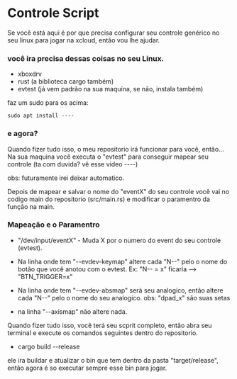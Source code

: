 
# Controle Script

Se você está aqui é por que precisa configurar seu controle genérico no seu linux para jogar na xcloud, então vou lhe ajudar.

### você ira precisa dessas coisas no seu Linux.

- xboxdrv
- rust (a biblioteca cargo também)
- evtest (já vem padrão na sua maquína, se não, instala também)

faz um sudo para os acima:
``` 
sudo apt install ----

``` 

### e agora? 

Quando fizer tudo isso, o meu repositorio irá funcionar para você, então... Na sua maquina você executa o "evtest" para conseguir mapear seu controle (ta com duvida? vê esse video ----) 

obs: futuramente irei deixar automatico.

Depois de mapear e salvar o nome do "eventX" do seu controle você vai no codigo main do repositorio (src/main.rs) e modificar o paramentro da função na main. 

### Mapeação e o Paramentro

- \"/dev/input/eventX\" - Muda X por o numero do event do seu controle (evtest).
- Na linha onde tem "--evdev-keymap" altere cada "N--" pelo o nome do botão que você anotou com o evtest.
 Ex: "N-- = x" ficaria --> "BTN_TRIGGER=x"

- Na linha onde tem "--evdev-absmap" será seu analogico, então altere cada "N--" pelo o nome do seu analogico. 
obs: "dpad_x" são suas setas

- na linha "--axismap" não altere nada.

Quando fizer tudo isso, você terá seu scprit completo, então abra seu terminal e execute os comandos seguintes dentro do repositorio. 

- cargo build --release

ele ira buildar e atualizar o bin que tem dentro da pasta "target/release", então agora é so executar sempre esse bin para jogar. 

